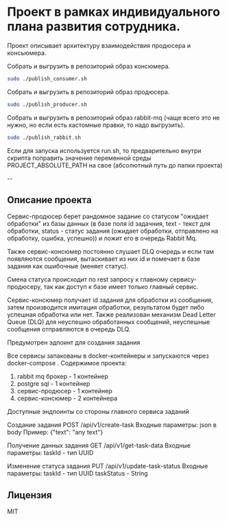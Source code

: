 # Проект в рамках индивидуального плана развития сотрудника.

Проект описывает архитектуру взаимодействия продюсера и консьюмера.

Собрать и выгрузить в репозиторий образ консюмера.
```sh
sudo ./publish_consumer.sh
```

Собрать и выгрузить в репозиторий образ продюсера.
```sh
sudo ./publish_producer.sh
```
Собрать и выгрузить в репозиторий образ rabbit-mq (чаще всего это не нужно, но если есть кастомные правки, то надо выгрузить).
```sh
sudo ./publish_rabbit.sh
```
Если для запуска используется run.sh, то предварительно внутри скрипта поправить значение переменной среды PROJECT_ABSOLUTE_PATH на свое (абсолютный путь до папки проекта)

--
## Описание проекта

Сервис-продюсер берет рандомное задание со статусом "ожидает обработки" из базы данных (в базе поля id задачния, text - текст для обработки, status - статус задания (ожидает обработки, отправлено на обработку, ошибка, успешно)) и ложит его в очередь Rabbit Mq.

Также сервис-консюмер постоянно слушает DLQ очередь и если там появляются сообщения, вытаскивает из них id и помечает в базе задания как ошибочные (меняет статус).

Смена статуса происходит по rest запросу к главному сервису-продюсеру, так как доступ к базе имеет только главный сервис.

Сервис-консюмер получает id задания для обработки из сообщения, затем производится имитация обработки, результатом будет либо успешная обработка или нет. Также реализован механизм Dead Letter Queue (DLQ) для неуспешно обработанных сообщений, неуспешные сообщения отправляются в очередь DLQ.

Предумотрен эдпоинт для создания задания

Все сервисы запакованы в docker-контейнеры и запускаются через docker-compose .
Содержимое проекта:
1) rabbit mq брокер - 1 контейнер
2) postgre sql - 1 контейнер
3) сервис-продюсер - 1 контейнер
4) сервис-консюмер - 2 контейнера

Доступные эндпоинты со стороны главного сервиса заданий

Создание задания
POST /api/v1/create-task
Входные параметры:
json в body
Пример: {"text": "any text"}

Получение данных задания
GET /api/v1/get-task-data
Входные параметры:
taskId - тип UUID

Изменение статуса задания
PUT /api/v1/update-task-status
Входные параметры:
taskId - тип UUID
taskStatus - String

## Лицензия

MIT